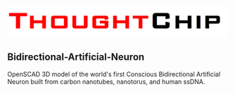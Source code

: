![](https://github.com/jerry-D/Bidirectional-Artificial-Neuron/blob/main/ThoughtChip_logo.png)
## Bidirectional-Artificial-Neuron
OpenSCAD 3D model of the world's first Conscious Bidirectional Artificial Neuron built from carbon nanotubes, nanotorus, and human ssDNA.


